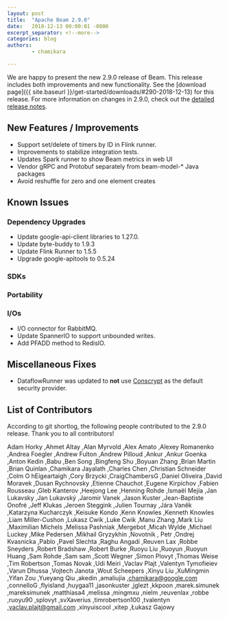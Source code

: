 ```yaml
---
layout: post
title:  "Apache Beam 2.9.0"
date:   2018-12-13 00:00:01 -0800
excerpt_separator: <!--more-->
categories: blog
authors:
        - chamikara

---
```

<!--
Licensed under the Apache License, Version 2.0 (the "License");
you may not use this file except in compliance with the License.
You may obtain a copy of the License at

http://www.apache.org/licenses/LICENSE-2.0

Unless required by applicable law or agreed to in writing, software
distributed under the License is distributed on an "AS IS" BASIS,
WITHOUT WARRANTIES OR CONDITIONS OF ANY KIND, either express or implied.
See the License for the specific language governing permissions and
limitations under the License.
-->

We are happy to present the new 2.9.0 release of Beam. This release includes both improvements and new functionality.
See the [download page]({{ site.baseurl }}/get-started/downloads/#290-2018-12-13) for this release.<!--more-->
For more information on changes in 2.9.0, check out the
[detailed release notes](https://issues.apache.org/jira/secure/ReleaseNote.jspa?projectId=12319527&version=12344258).

## New Features / Improvements
* Support set/delete of timers by ID in Flink runner.
* Improvements to stabilize integration tests.
* Updates Spark runner to show Beam metrics in web UI
* Vendor gRPC and Protobuf separately from beam-model-* Java packages
* Avoid reshuffle for zero and one element creates

## Known Issues

### Dependency Upgrades
* Update google-api-client libraries to 1.27.0.
* Update byte-buddy to 1.9.3
* Update Flink Runner to 1.5.5
* Upgrade google-apitools to 0.5.24

### SDKs

### Portability

### I/Os

* I/O connector for RabbitMQ.
* Update SpannerIO to support unbounded writes.
* Add PFADD method to RedisIO.

## Miscellaneous Fixes
* DataflowRunner was updated to **not** use [Conscrypt](https://github.com/google/conscrypt) as the default security provider.


## List of Contributors

According to git shortlog, the following people contributed
to the 2.9.0 release. Thank you to all contributors!

Adam Horky ,Ahmet Altay ,Alan Myrvold ,Alex Amato ,Alexey Romanenko ,Andrea Foegler ,Andrew Fulton ,Andrew Pilloud ,Ankur ,Ankur Goenka ,Anton Kedin ,Babu ,Ben Song ,Bingfeng Shu ,Boyuan Zhang ,Brian Martin ,Brian Quinlan ,Chamikara Jayalath ,Charles Chen ,Christian Schneider ,Colm O hEigeartaigh ,Cory Brzycki ,CraigChambersG ,Daniel Oliveira ,David Moravek ,Dusan Rychnovsky ,Etienne Chauchot ,Eugene Kirpichov ,Fabien Rousseau ,Gleb Kanterov ,Heejong Lee ,Henning Rohde ,Ismaël Mejía ,Jan Lukavsky ,Jan Lukavský ,Jaromir Vanek ,Jason Kuster ,Jean-Baptiste Onofré ,Jeff Klukas ,Jeroen Steggink ,Julien Tournay ,Jára Vaněk ,Katarzyna Kucharczyk ,Keisuke Kondo ,Kenn Knowles ,Kenneth Knowles ,Liam Miller-Cushon ,Lukasz Cwik ,Luke Cwik ,Manu Zhang ,Mark Liu ,Maximilian Michels ,Melissa Pashniak ,Mergebot ,Micah Wylde ,Michael Luckey ,Mike Pedersen ,Mikhail Gryzykhin ,Novotnik , Petr ,Ondrej Kvasnicka ,Pablo ,Pavel Slechta ,Raghu Angadi ,Reuven Lax ,Robbe Sneyders ,Robert Bradshaw ,Robert Burke ,Ruoyu Liu ,Ruoyun ,Ruoyun Huang ,Sam Rohde ,Sam sam ,Scott Wegner ,Simon Plovyt ,Thomas Weise ,Tim Robertson ,Tomas Novak ,Udi Meiri ,Vaclav Plajt ,Valentyn Tymofieiev ,Varun Dhussa ,Vojtech Janota ,Wout Scheepers ,Xinyu Liu ,XuMingmin ,Yifan Zou ,Yueyang Qiu ,akedin ,amaliujia ,chamikara@google.com ,connelloG ,flyisland ,huygaa11 ,jasonkuster ,jglezt ,kkpoon ,marek.simunek ,mareksimunek ,matthiasa4 ,melissa ,mingmxu ,nielm ,reuvenlax ,robbe ,ruoyu90 ,splovyt ,svXaverius ,timrobertson100 ,tvalentyn ,vaclav.plajt@gmail.com ,xinyuiscool ,xitep ,Łukasz Gajowy
